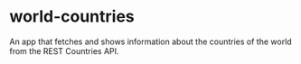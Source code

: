 # world-countries
An app that fetches and shows information about the countries of the world from the REST Countries API.

